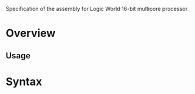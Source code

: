 Specification of the assembly for Logic World 16-bit multicore processor.

# Overview

## Usage


# Syntax
